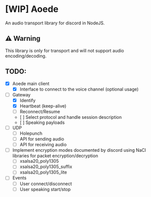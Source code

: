 # [WIP] Aoede

An audio transport library for discord in NodeJS.

## ⚠ Warning
This library is only for transport and will not support audio encoding/decoding.

## TODO:
- [x] Aoede main client
  - [x] Interface to connect to the voice channel (optional usage)
- [ ] Gateway
  - [x] Identify
  - [x] Heartbeat (keep-alive)
  - [ ] Reconnect/Resume
  - [ ] Select protocol and handle session description
  - [ ] Speaking payloads
- [ ] UDP
  - [ ] Holepunch
  - [ ] API for sending audio
  - [ ] API for receiving audio
- [ ] Implement encryption modes documented by discord using NaCl libraries for packet encryption/decryption
  - [ ] xsalsa20_poly1305
  - [ ] xsalsa20_poly1305_suffix
  - [ ] xsalsa20_poly1305_lite
- [ ] Events
  - [ ] User connect/disconnect
  - [ ] User speaking start/stop